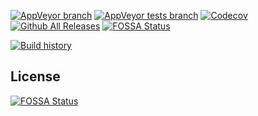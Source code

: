 [![AppVeyor branch](https://img.shields.io/appveyor/ci/j2ghz/modsink/develop.svg)](https://ci.appveyor.com/project/j2ghz/modsink)
[![AppVeyor tests branch](https://img.shields.io/appveyor/tests/j2ghz/modsink/develop.svg)](https://ci.appveyor.com/project/j2ghz/modsink/build/tests)
[![Codecov](https://img.shields.io/codecov/c/github/j2ghz/ModSink/develop.svg)](https://codecov.io/gh/j2ghz/ModSink)
[![Github All Releases](https://img.shields.io/github/downloads/j2ghz/ModSink/total.svg)](https://github.com/j2ghz/ModSink/releases)
[![FOSSA Status](https://app.fossa.io/api/projects/git%2Bgithub.com%2Fj2ghz%2FModSink.svg?type=shield)](https://app.fossa.io/projects/git%2Bgithub.com%2Fj2ghz%2FModSink?ref=badge_shield)

[![Build history](https://buildstats.info/appveyor/chart/j2ghz/modsink)](https://ci.appveyor.com/project/j2ghz/modsink/history)


## License
[![FOSSA Status](https://app.fossa.io/api/projects/git%2Bgithub.com%2Fj2ghz%2FModSink.svg?type=large)](https://app.fossa.io/projects/git%2Bgithub.com%2Fj2ghz%2FModSink?ref=badge_large)